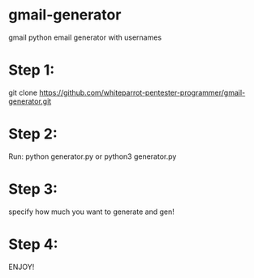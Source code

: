 <p align="center>
  <img src="logo.png" width="200" height="200"/>
</p>

# gmail-generator
gmail python email generator with usernames

# Step 1: 

git clone https://github.com/whiteparrot-pentester-programmer/gmail-generator.git

# Step 2: 

Run: python generator.py or
     python3 generator.py 

# Step 3: 

specify how much you want to generate and gen!

# Step 4: 

ENJOY!
